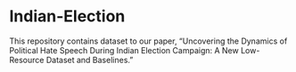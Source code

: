 # Indian-Election

This repository contains dataset to our paper, “Uncovering the Dynamics of Political Hate Speech During Indian Election Campaign: A New Low-Resource Dataset and Baselines.”

